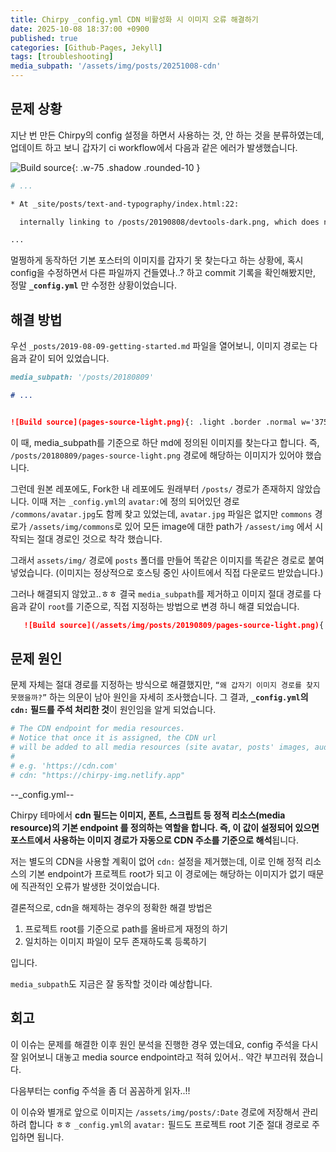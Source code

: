 ```yaml
---
title: Chirpy _config.yml CDN 비활성화 시 이미지 오류 해결하기
date: 2025-10-08 18:37:00 +0900
published: true
categories: [Github-Pages, Jekyll]
tags: [troubleshooting]
media_subpath: '/assets/img/posts/20251008-cdn'
---
```


## 문제 상황
지난 번 만든 Chirpy의 config 설정을 하면서 사용하는 것, 안 하는 것을 분류하였는데, 업데이트 하고 보니 갑자기 ci workflow에서 다음과 같은 에러가 발생했습니다.

   ![Build source](/image.png){: .w-75 .shadow .rounded-10 }

```bash
# ...

* At _site/posts/text-and-typography/index.html:22:

  internally linking to /posts/20190808/devtools-dark.png, which does not exist

...
```

멀쩡하게 동작하던 기본 포스터의 이미지를 갑자기 못 찾는다고 하는 상황에,
혹시 config을 수정하면서 다른 파일까지 건들였나..? 하고 commit 기록을 확인해봤지만, 정말 **`_config.yml`** 만 수정한 상황이었습니다.

## 해결 방법

우선 `_posts/2019-08-09-getting-started.md` 파일을 열어보니, 이미지 경로는 다음과 같이 되어 있었습니다.

```markdown
media_subpath: '/posts/20180809'

# ...


![Build source](pages-source-light.png){: .light .border .normal w='375' h='140' }
```

이 때, media_subpath를 기준으로 하단 md에 정의된 이미지를 찾는다고 합니다. 즉, `/posts/20180809/pages-source-light.png` 경로에 해당하는 이미지가 있어야 했습니다.

그런데 원본 레포에도, Fork한 내 레포에도 원래부터 `/posts/` 경로가 존재하지 않았습니다.
이때 저는 `_config.yml`의 `avatar:`에 정의 되어있던 경로 `/commons/avatar.jpg`도 함께 찾고 있었는데, `avatar.jpg` 파일은 없지만 `commons` 경로가 `/assets/img/commons`로 있어 모든 image에 대한 path가 `/assest/img` 에서 시작되는 절대 경로인 것으로 착각 했습니다.

그래서 `assets/img/` 경로에 `posts` 폴더를 만들어 똑같은 이미지를 똑같은 경로로 붙여 넣었습니다. (이미지는 정상적으로 호스팅 중인 사이트에서 직접 다운로드 받았습니다.)

그러나 해결되지 않았고..ㅎㅎ 결국 `media_subpath`를 제거하고 이미지 절대 경로를 다음과 같이 `root`를 기준으로, 직접 지정하는 방법으로 변경 하니 해결 되었습니다.

```markdown
   ![Build source](/assets/img/posts/20190809/pages-source-light.png){: .light .border .normal w='375' h='140' }
```

## 문제 원인

문제 자체는 절대 경로를 지정하는 방식으로 해결했지만, `“왜 갑자기 이미지 경로를 찾지 못했을까?”` 하는 의문이 남아 원인을 자세히 조사했습니다. 그 결과, **`_config.yml`의 `cdn:` 필드를 주석 처리한 것**이 원인임을 알게 되었습니다.

```yaml
# The CDN endpoint for media resources.
# Notice that once it is assigned, the CDN url
# will be added to all media resources (site avatar, posts' images, audio and video files) paths starting with '/'
#
# e.g. 'https://cdn.com'
# cdn: "https://chirpy-img.netlify.app"
```
--_config.yml--

Chirpy 테마에서 **cdn 필드는 이미지, 폰트, 스크립트 등 정적 리소스(media resource)의 기본 endpoint 를 정의하는 역할을 합니다. 즉, 이 값이 설정되어 있으면 포스트에서 사용하는 이미지 경로가 자동으로 CDN 주소를 기준으로 해석**됩니다.

저는 별도의 CDN을 사용할 계획이 없어 `cdn:` 설정을 제거했는데, 이로 인해 정적 리소스의 기본 endpoint가 프로젝트 root가 되고 이 경로에는 해당하는 이미지가 없기 때문에 직관적인 오류가 발생한 것이었습니다.

결론적으로, cdn을 해제하는 경우의 정확한 해결 방법은
1. 프로젝트 root를 기준으로 path를 올바르게 재정의 하기
2. 일치하는 이미지 파일이 모두 존재하도록 등록하기

입니다.

`media_subpath`도 지금은 잘 동작할 것이라 예상합니다.


## 회고 

이 이슈는 문제를 해결한 이후 원인 분석을 진행한 경우 였는데요, config 주석을 다시 잘 읽어보니 대놓고 media source endpoint라고 적혀 있어서.. 약간 부끄러워 졌습니다.

다음부터는 config 주석을 좀 더 꼼꼼하게 읽자..!!

이 이슈와 별개로 앞으로 이미지는 `/assets/img/posts/:Date` 경로에 저장해서 관리하려 합니다 ㅎㅎ
`_config.yml`의 `avatar:` 필드도 프로젝트 root 기준 절대 경로로 주입하면 됩니다.